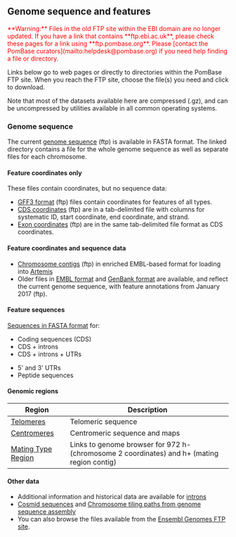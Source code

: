 ## Genome sequence and features

<div style="color: red">
**Warning:** Files in the old FTP site within the EBI domain are no
  longer updated. If you have a link that contains **ftp.ebi.ac.uk**,
  please check these pages for a link using
  **ftp.pombase.org**. Please [contact the PomBase
  curators](mailto:helpdesk@pombase.org) if you need help finding a
  file or directory.
</div>


Links below go to web pages or directly to directories within the
PomBase FTP site. When you reach the FTP site, choose the file(s) you
need and click to download.

Note that most of the datasets available here are compressed (.gz), and
can be uncompressed by utilities available in all common operating
systems.

### Genome sequence

The current [genome sequence](ftp://ftp.pombase.org/pombe/genome_sequence_and_features/genome_sequence/) (ftp)
is available in FASTA format. The linked directory contains a file for
the whole genome sequence as well as separate files for each
chromosome.

#### Feature coordinates only

These files contain coordinates, but no sequence data:

-   [GFF3 format](ftp://ftp.pombase.org/pombe/genome_sequence_and_features/gff3/) (ftp)
    files contain coordinates for features of all types.
-   [CDS coordinates](ftp://ftp.pombase.org/pombe/genome_sequence_and_features/CDS_Coordinates/) (ftp) are in a tab-delimited file with columns for systematic ID, start coordinate, end coordinate, and strand.
-   [Exon coordinates](ftp://ftp.pombase.org/pombe/genome_sequence_and_features/Exon_Coordinates/) (ftp) are in the same tab-delimited file format as CDS coordinates.

#### Feature coordinates and sequence data

-   [Chromosome contigs](ftp://ftp.pombase.org/pombe/genome_sequence_and_features/artemis_files/) (ftp)
    in enriched EMBL-based format for loading into
    [Artemis](http://www.sanger.ac.uk/resources/software/artemis/)
-   Older files in [EMBL format](ftp://ftp.pombase.org/pombe/genome_sequence_and_features/OLD/20170906/embl/)
    and [GenBank format](ftp://ftp.pombase.org/pombe/genome_sequence_and_features/OLD/20170906/genbank/)
    are available, and reflect the current genome sequence, with feature annotations from January 2017 (ftp).

<!-- put this between the two existing lines above:
-   [Manually curated LTRs]() in GFF3 format
-->

#### Feature sequences

[Sequences in FASTA format](ftp://ftp.pombase.org/pombe/genome_sequence_and_features/feature_sequences/) for:

-   Coding sequences (CDS)
-   CDS + introns
-   CDS + introns + UTRs
<!-- -   Introns -->
-   5' and 3' UTRs
-   Peptide sequences
<!-- -   Non-coding RNA genes -->

#### Genomic regions

Region|Description
------|-----------
[Telomeres](status/telomeres)|Telomeric sequence
[Centromeres](status/centromeres)|Centromeric sequence and maps
[Mating Type Region](status/mating-type-region)|Links to genome browser for 972 h- (chromosome 2 coordinates) and h+ (mating region contig)

#### Other data

-   Additional information and historical data are available for [introns](downloads/intron-data)
-   [Cosmid sequences](ftp://ftp.pombase.org/Archived_directories/Cosmid_sequences/) and [Chromosome tiling paths from genome sequence assembly](ftp://ftp.pombase.org/Archived_directories/Cosmid_assembly_data/)
-   You can also browse the files available from the [Ensembl Genomes FTP
site](ftp://ftp.ensemblgenomes.org/pub/current/fungi/).
